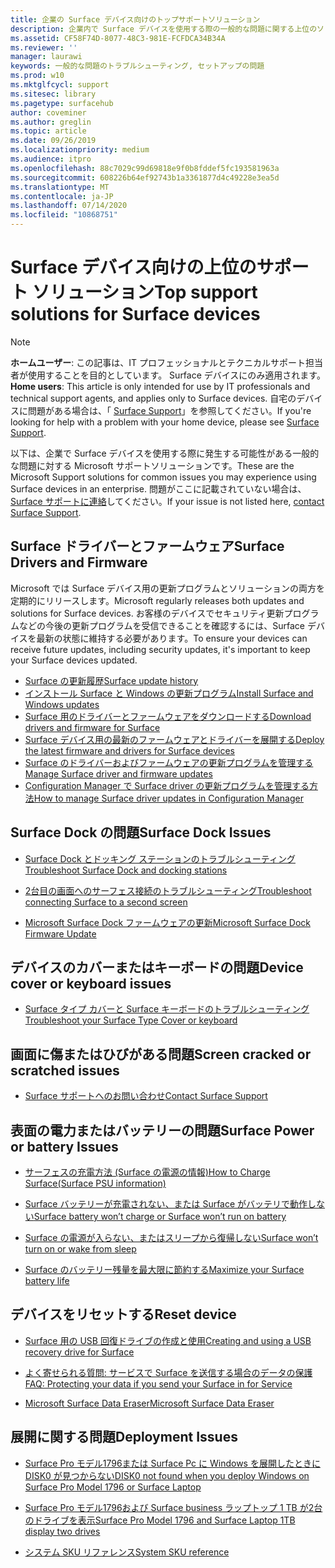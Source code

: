 ```yaml
---
title: 企業の Surface デバイス向けのトップサポートソリューション
description: 企業内で Surface デバイスを使用する際の一般的な問題に関する上位のソリューションを検索できます。
ms.assetid: CF58F74D-8077-48C3-981E-FCFDCA34B34A
ms.reviewer: ''
manager: laurawi
keywords: 一般的な問題のトラブルシューティング, セットアップの問題
ms.prod: w10
ms.mktglfcycl: support
ms.sitesec: library
ms.pagetype: surfacehub
author: coveminer
ms.author: greglin
ms.topic: article
ms.date: 09/26/2019
ms.localizationpriority: medium
ms.audience: itpro
ms.openlocfilehash: 88c7029c99d69818e9f0b8fddef5fc193581963a
ms.sourcegitcommit: 608226b64ef92743b1a3361877d4c49228e3ea5d
ms.translationtype: MT
ms.contentlocale: ja-JP
ms.lasthandoff: 07/14/2020
ms.locfileid: "10868751"
---
```

# <span data-ttu-id="33c95-104">Surface デバイス向けの上位のサポート ソリューション</span><span class="sxs-lookup"><span data-stu-id="33c95-104">Top support solutions for Surface devices</span></span>

> [!Note]
> <span data-ttu-id="33c95-105">**ホームユーザー**: この記事は、IT プロフェッショナルとテクニカルサポート担当者が使用することを目的としています。 Surface デバイスにのみ適用されます。</span><span class="sxs-lookup"><span data-stu-id="33c95-105">**Home users**: This article is only intended for use by IT professionals and technical support agents, and applies only to Surface devices.</span></span> <span data-ttu-id="33c95-106">自宅のデバイスに問題がある場合は、「 [Surface Support](contact-surface-support.md?tabs=online)」を参照してください。</span><span class="sxs-lookup"><span data-stu-id="33c95-106">If you're looking for help with a problem with your home device, please see [Surface Support](contact-surface-support.md?tabs=online).</span></span>

<span data-ttu-id="33c95-107">以下は、企業で Surface デバイスを使用する際に発生する可能性がある一般的な問題に対する Microsoft サポートソリューションです。</span><span class="sxs-lookup"><span data-stu-id="33c95-107">These are the Microsoft Support solutions for common issues you may experience using Surface devices in an enterprise.</span></span> <span data-ttu-id="33c95-108">問題がここに記載されていない場合は、 [Surface サポートに連絡](contact-surface-support.md?tabs=online)してください。</span><span class="sxs-lookup"><span data-stu-id="33c95-108">If your issue is not listed here, [contact Surface Support](contact-surface-support.md?tabs=online).</span></span>

## <span data-ttu-id="33c95-109">Surface ドライバーとファームウェア</span><span class="sxs-lookup"><span data-stu-id="33c95-109">Surface Drivers and Firmware</span></span>

<span data-ttu-id="33c95-110">Microsoft では Surface デバイス用の更新プログラムとソリューションの両方を定期的にリリースします。</span><span class="sxs-lookup"><span data-stu-id="33c95-110">Microsoft regularly releases both updates and solutions for Surface devices.</span></span> <span data-ttu-id="33c95-111">お客様のデバイスでセキュリティ更新プログラムなどの今後の更新プログラムを受信できることを確認するには、Surface デバイスを最新の状態に維持する必要があります。</span><span class="sxs-lookup"><span data-stu-id="33c95-111">To ensure your devices can receive future updates, including security updates, it's important to keep your Surface devices updated.</span></span>

- [<span data-ttu-id="33c95-112">Surface の更新履歴</span><span class="sxs-lookup"><span data-stu-id="33c95-112">Surface update history</span></span>](https://www.microsoft.com/surface/support/install-update-activate/surface-update-history)
- [<span data-ttu-id="33c95-113">インストール Surface と Windows の更新プログラム</span><span class="sxs-lookup"><span data-stu-id="33c95-113">Install Surface and Windows updates</span></span>](https://www.microsoft.com/surface/support/performance-and-maintenance/install-software-updates-for-surface?os=windows-10&=undefined)
- [<span data-ttu-id="33c95-114">Surface 用のドライバーとファームウェアをダウンロードする</span><span class="sxs-lookup"><span data-stu-id="33c95-114">Download drivers and firmware for Surface</span></span>](https://support.microsoft.com/help/4023482)
- [<span data-ttu-id="33c95-115">Surface デバイス用の最新のファームウェアとドライバーを展開する</span><span class="sxs-lookup"><span data-stu-id="33c95-115">Deploy the latest firmware and drivers for Surface devices</span></span>](https://docs.microsoft.com/surface/deploy-the-latest-firmware-and-drivers-for-surface-devices)
- [<span data-ttu-id="33c95-116">Surface のドライバーおよびファームウェアの更新プログラムを管理する</span><span class="sxs-lookup"><span data-stu-id="33c95-116">Manage Surface driver and firmware updates</span></span>](https://docs.microsoft.com/surface/manage-surface-pro-3-firmware-updates)
- [<span data-ttu-id="33c95-117">Configuration Manager で Surface driver の更新プログラムを管理する方法</span><span class="sxs-lookup"><span data-stu-id="33c95-117">How to manage Surface driver updates in Configuration Manager</span></span>](https://support.microsoft.com/help/4098906)

## <span data-ttu-id="33c95-118">Surface Dock の問題</span><span class="sxs-lookup"><span data-stu-id="33c95-118">Surface Dock Issues</span></span>

- [<span data-ttu-id="33c95-119">Surface Dock とドッキング ステーションのトラブルシューティング</span><span class="sxs-lookup"><span data-stu-id="33c95-119">Troubleshoot Surface Dock and docking stations</span></span>](https://support.microsoft.com/help/4023468/surface-troubleshoot-surface-dock-and-docking-stations)

- [<span data-ttu-id="33c95-120">2台目の画面へのサーフェス接続のトラブルシューティング</span><span class="sxs-lookup"><span data-stu-id="33c95-120">Troubleshoot connecting Surface to a second screen</span></span>](https://support.microsoft.com/help/4023496)

- [<span data-ttu-id="33c95-121">Microsoft Surface Dock ファームウェアの更新</span><span class="sxs-lookup"><span data-stu-id="33c95-121">Microsoft Surface Dock Firmware Update</span></span>](https://docs.microsoft.com/surface/surface-dock-updater)

## <span data-ttu-id="33c95-122">デバイスのカバーまたはキーボードの問題</span><span class="sxs-lookup"><span data-stu-id="33c95-122">Device cover or keyboard issues</span></span>

- [<span data-ttu-id="33c95-123">Surface タイプ カバーと Surface キーボードのトラブルシューティング</span><span class="sxs-lookup"><span data-stu-id="33c95-123">Troubleshoot your Surface Type Cover or keyboard</span></span>](https://www.microsoft.com/surface/support/hardware-and-drivers/troubleshoot-surface-keyboards)

## <span data-ttu-id="33c95-124">画面に傷またはひびがある問題</span><span class="sxs-lookup"><span data-stu-id="33c95-124">Screen cracked or scratched issues</span></span>

- [<span data-ttu-id="33c95-125">Surface サポートへのお問い合わせ</span><span class="sxs-lookup"><span data-stu-id="33c95-125">Contact Surface Support</span></span>](contact-surface-support.md?tabs=online)

## <span data-ttu-id="33c95-126">表面の電力またはバッテリーの問題</span><span class="sxs-lookup"><span data-stu-id="33c95-126">Surface Power or battery Issues</span></span>

- [<span data-ttu-id="33c95-127">サーフェスの充電方法 (Surface の電源の情報)</span><span class="sxs-lookup"><span data-stu-id="33c95-127">How to Charge Surface(Surface PSU information)</span></span>](https://support.microsoft.com/help/4023496)

- [<span data-ttu-id="33c95-128">Surface バッテリーが充電されない、または Surface がバッテリで動作しない</span><span class="sxs-lookup"><span data-stu-id="33c95-128">Surface battery won’t charge or Surface won’t run on battery</span></span>](https://support.microsoft.com/help/4023536)

- [<span data-ttu-id="33c95-129">Surface の電源が入らない、またはスリープから復帰しない</span><span class="sxs-lookup"><span data-stu-id="33c95-129">Surface won’t turn on or wake from sleep</span></span>](https://support.microsoft.com/help/4023537)

- [<span data-ttu-id="33c95-130">Surface のバッテリー残量を最大限に節約する</span><span class="sxs-lookup"><span data-stu-id="33c95-130">Maximize your Surface battery life</span></span>](https://support.microsoft.com/help/4483194)

## <span data-ttu-id="33c95-131">デバイスをリセットする</span><span class="sxs-lookup"><span data-stu-id="33c95-131">Reset device</span></span>

- [<span data-ttu-id="33c95-132">Surface 用の USB 回復ドライブの作成と使用</span><span class="sxs-lookup"><span data-stu-id="33c95-132">Creating and using a USB recovery drive for Surface</span></span>](https://support.microsoft.com/help/4023512)

- [<span data-ttu-id="33c95-133">よく寄せられる質問: サービスで Surface を送信する場合のデータの保護</span><span class="sxs-lookup"><span data-stu-id="33c95-133">FAQ: Protecting your data if you send your Surface in for Service</span></span>](https://support.microsoft.com/help/4023508)

- [<span data-ttu-id="33c95-134">Microsoft Surface Data Eraser</span><span class="sxs-lookup"><span data-stu-id="33c95-134">Microsoft Surface Data Eraser</span></span>](https://docs.microsoft.com/surface/microsoft-surface-data-eraser)

## <span data-ttu-id="33c95-135">展開に関する問題</span><span class="sxs-lookup"><span data-stu-id="33c95-135">Deployment Issues</span></span>

- [<span data-ttu-id="33c95-136">Surface Pro モデル1796または Surface Pc に Windows を展開したときに DISK0 が見つからない</span><span class="sxs-lookup"><span data-stu-id="33c95-136">DISK0 not found when you deploy Windows on Surface Pro Model 1796 or Surface Laptop</span></span>](https://support.microsoft.com/help/4046108)

- [<span data-ttu-id="33c95-137">Surface Pro モデル1796および Surface business ラップトップ 1 TB が2台のドライブを表示</span><span class="sxs-lookup"><span data-stu-id="33c95-137">Surface Pro Model 1796 and Surface Laptop 1TB display two drives</span></span>](https://support.microsoft.com/help/4046105)

- [<span data-ttu-id="33c95-138">システム SKU リファレンス</span><span class="sxs-lookup"><span data-stu-id="33c95-138">System SKU reference</span></span>](https://docs.microsoft.com/surface/surface-system-sku-reference)
